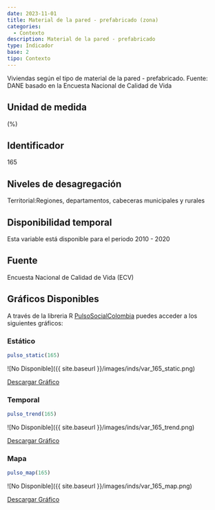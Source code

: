 ```yaml
---
date: 2023-11-01
title: Material de la pared - prefabricado (zona)
categories:
  - Contexto
description: Material de la pared - prefabricado
type: Indicador
base: 2
tipo: Contexto
--- 
```


Viviendas según el tipo de material de la pared - prefabricado.
Fuente: DANE basado en la Encuesta Nacional de Calidad de Vida

## Unidad de medida
(%)

## Identificador
165

## Niveles de desagregación
Territorial:Regiones, departamentos, cabeceras municipales y rurales

## Disponibilidad temporal
Esta variable está disponible para el periodo 2010 - 2020

## Fuente
Encuesta Nacional de Calidad de Vida (ECV)

## Gráficos Disponibles

A través de la libreria R [PulsoSocialColombia](https://github.com/pulsosocialcolombia/PulsoSocialColombia) puedes acceder a los siguientes gráficos:

### Estático

``` R
pulso_static(165)
```

![No Disponible]({{ site.baseurl }}/images/inds/var_165_static.png)

<a href='{{ site.baseurl }}/images/inds/var_165_static.png'>Descargar Gráfico</a>

### Temporal

``` R
pulso_trend(165)
```

![No Disponible]({{ site.baseurl }}/images/inds/var_165_trend.png)

<a href='{{ site.baseurl }}/images/inds/var_165_trend.png'>Descargar Gráfico</a>

### Mapa

``` R
pulso_map(165)
```

![No Disponible]({{ site.baseurl }}/images/inds/var_165_map.png)

<a href='{{ site.baseurl }}/images/inds/var_165_map.png'>Descargar Gráfico</a>